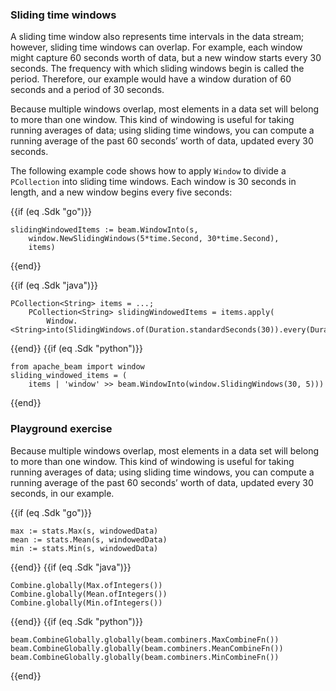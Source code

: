 <!--
Licensed under the Apache License, Version 2.0 (the "License");
you may not use this file except in compliance with the License.
You may obtain a copy of the License at

http://www.apache.org/licenses/LICENSE-2.0

Unless required by applicable law or agreed to in writing, software
distributed under the License is distributed on an "AS IS" BASIS,
WITHOUT WARRANTIES OR CONDITIONS OF ANY KIND, either express or implied.
See the License for the specific language governing permissions and
limitations under the License.
-->

### Sliding time windows

A sliding time window also represents time intervals in the data stream; however, sliding time windows can overlap. For example, each window might capture 60 seconds worth of data, but a new window starts every 30 seconds. The frequency with which sliding windows begin is called the period. Therefore, our example would have a window duration of 60 seconds and a period of 30 seconds.

Because multiple windows overlap, most elements in a data set will belong to more than one window. This kind of windowing is useful for taking running averages of data; using sliding time windows, you can compute a running average of the past 60 seconds’ worth of data, updated every 30 seconds.

The following example code shows how to apply `Window` to divide a `PCollection` into sliding time windows. Each window is 30 seconds in length, and a new window begins every five seconds:

{{if (eq .Sdk "go")}}
```
slidingWindowedItems := beam.WindowInto(s,
	window.NewSlidingWindows(5*time.Second, 30*time.Second),
	items)
```
{{end}}

{{if (eq .Sdk "java")}}
```
PCollection<String> items = ...;
    PCollection<String> slidingWindowedItems = items.apply(
        Window.<String>into(SlidingWindows.of(Duration.standardSeconds(30)).every(Duration.standardSeconds(5))));
```
{{end}}
{{if (eq .Sdk "python")}}
```
from apache_beam import window
sliding_windowed_items = (
    items | 'window' >> beam.WindowInto(window.SlidingWindows(30, 5)))
```
{{end}}

### Playground exercise

Because multiple windows overlap, most elements in a data set will belong to more than one window. This kind of windowing is useful for taking running averages of data; using sliding time windows, you can compute a running average of the past 60 seconds’ worth of data, updated every 30 seconds, in our example.

{{if (eq .Sdk "go")}}
```
max := stats.Max(s, windowedData)
mean := stats.Mean(s, windowedData)
min := stats.Min(s, windowedData)
```
{{end}}
{{if (eq .Sdk "java")}}
```
Combine.globally(Max.ofIntegers())
Combine.globally(Mean.ofIntegers())
Combine.globally(Min.ofIntegers())
```
{{end}}
{{if (eq .Sdk "python")}}
```
beam.CombineGlobally.globally(beam.combiners.MaxCombineFn())
beam.CombineGlobally.globally(beam.combiners.MeanCombineFn())
beam.CombineGlobally.globally(beam.combiners.MinCombineFn()) 
```
{{end}}